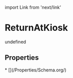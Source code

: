 import Link from 'next/link'
# ReturnAtKiosk

undefined

## Properties

<Grid>
* [](/Properties/Schema.org/)

</Grid>

